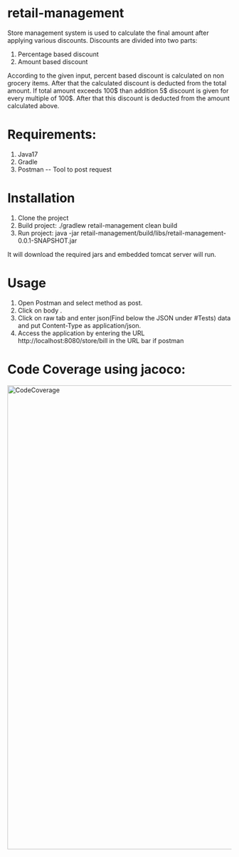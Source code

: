 # retail-management


Store management system is used to calculate the final amount after applying various discounts. Discounts are divided into two parts:
1. Percentage based discount
2. Amount based discount

According to the given input, percent based discount is calculated on non grocery items. After that the calculated discount is deducted from the total amount. If total amount exceeds 100$ than addition 5$ discount is given for every multiple of 100$. After that this discount is deducted from the amount calculated above.

# Requirements:
1. Java17
2. Gradle
3. Postman -- Tool to post request

# Installation

1. Clone the project
2. Build project: ./gradlew retail-management clean build
3. Run project: java -jar  retail-management/build/libs/retail-management-0.0.1-SNAPSHOT.jar


It will download the required jars and embedded tomcat server will run.
	

# Usage 
1. Open Postman and select method as post.
2. Click on body .
3. Click on raw tab and enter json(Find below the JSON under #Tests) data and put Content-Type as application/json.
4. Access the application by entering the URL http://localhost:8080/store/bill in the URL bar if postman

# Code Coverage using jacoco:

<img width="1043" alt="CodeCoverage" src="https://github.com/user-attachments/assets/eae4001f-e2f8-4a40-8cd0-d21358e842ee">
